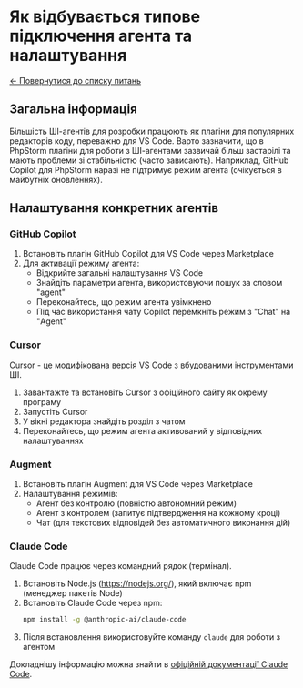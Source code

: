 # Як відбувається типове підключення агента та налаштування

[← Повернутися до списку питань](../agents.md)

## Загальна інформація

Більшість ШІ-агентів для розробки працюють як плагіни для популярних редакторів коду, переважно для VS Code. 
Варто зазначити, що в PhpStorm плагіни для роботи з ШІ-агентами зазвичай більш застарілі та мають проблеми зі стабільністю (часто зависають). Наприклад, GitHub Copilot для PhpStorm наразі не підтримує режим агента (очікується в майбутніх оновленнях).

## Налаштування конкретних агентів

### GitHub Copilot

1. Встановіть плагін GitHub Copilot для VS Code через Marketplace
2. Для активації режиму агента:
   - Відкрийте загальні налаштування VS Code
   - Знайдіть параметри агента, використовуючи пошук за словом "agent"
   - Переконайтесь, що режим агента увімкнено
   - Під час використання чату Copilot перемкніть режим з "Chat" на "Agent"

### Cursor

Cursor - це модифікована версія VS Code з вбудованими інструментами ШІ.

1. Завантажте та встановіть Cursor з офіційного сайту як окрему програму
2. Запустіть Cursor
3. У вікні редактора знайдіть розділ з чатом
4. Переконайтесь, що режим агента активований у відповідних налаштуваннях

### Augment

1. Встановіть плагін Augment для VS Code через Marketplace
2. Налаштування режимів:
   - Агент без контролю (повністю автономний режим)
   - Агент з контролем (запитує підтвердження на кожному кроці)
   - Чат (для текстових відповідей без автоматичного виконання дій)

### Claude Code

Claude Code працює через командний рядок (термінал).

1. Встановіть Node.js (https://nodejs.org/), який включає npm (менеджер пакетів Node)
2. Встановіть Claude Code через npm:
   ```bash
   npm install -g @anthropic-ai/claude-code
   ```
3. Після встановлення використовуйте команду `claude` для роботи з агентом

Докладнішу інформацію можна знайти в [офіційній документації Claude Code](https://docs.anthropic.com/en/docs/claude-code/overview).